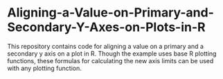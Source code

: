 # Aligning-a-Value-on-Primary-and-Secondary-Y-Axes-on-Plots-in-R

This repository contains code for aligning a value on a primary and a secondary y axis on a plot in R. Though the example uses base R plotting functions, these formulas for calculating the new axis limits can be used with any plotting function.
